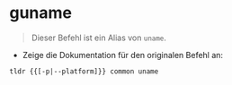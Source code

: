 # guname

> Dieser Befehl ist ein Alias von `uname`.

- Zeige die Dokumentation für den originalen Befehl an:

`tldr {{[-p|--platform]}} common uname`

